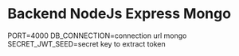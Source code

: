 # Backend NodeJs Express Mongo

PORT=4000
DB_CONNECTION=connection url mongo
SECRET_JWT_SEED=secret key to extract token
